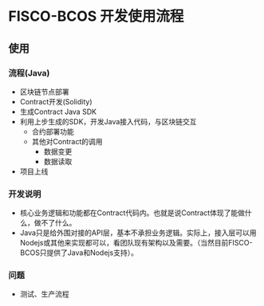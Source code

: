 # FISCO-BCOS 开发使用流程

## 使用

### 流程(Java)
- 区块链节点部署
- Contract开发(Solidity)
- 生成Contract Java SDK
- 利用上步生成的SDK，开发Java接入代码，与区块链交互
    - 合约部署功能
    - 其他对Contract的调用
        - 数据变更
        - 数据读取
- 项目上线

### 开发说明
- 核心业务逻辑和功能都在Contract代码内。也就是说Contract体现了能做什么，做不了什么。
- Java只是给外围对接的API层，基本不承担业务逻辑。实际上，接入层可以用Nodejs或其他来实现都可以，看团队现有架构以及需要。（当然目前FISCO-BCOS只提供了Java和Nodejs支持）。

### 问题
- 测试、生产流程

